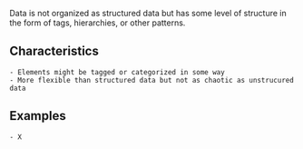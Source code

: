 Data is not organized as structured data but has some level of structure in the form of tags, hierarchies, or other patterns. 

## Characteristics 
	- Elements might be tagged or categorized in some way 
	- More flexible than structured data but not as chaotic as unstrucured data 
## Examples 
	- X
